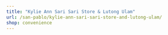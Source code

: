 ```yaml
---
title: "Kylie Ann Sari Sari Store & Lutong Ulam"
url: /san-pablo/kylie-ann-sari-sari-store-and-lutong-ulam/
shop: convenience
---
```


